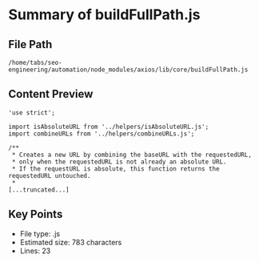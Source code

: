 # Summary of buildFullPath.js
  
## File Path
`/home/tabs/seo-engineering/automation/node_modules/axios/lib/core/buildFullPath.js`

## Content Preview
```
'use strict';

import isAbsoluteURL from '../helpers/isAbsoluteURL.js';
import combineURLs from '../helpers/combineURLs.js';

/**
 * Creates a new URL by combining the baseURL with the requestedURL,
 * only when the requestedURL is not already an absolute URL.
 * If the requestURL is absolute, this function returns the requestedURL untouched.
 *
[...truncated...]
```

## Key Points
- File type: .js
- Estimated size: 783 characters
- Lines: 23
